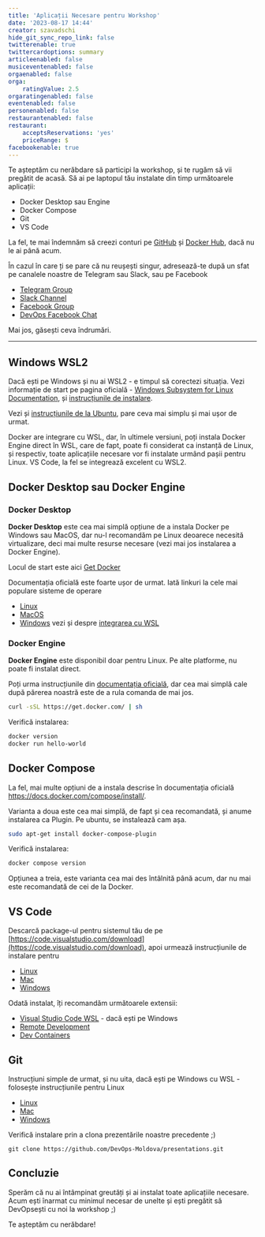 ```yaml
---
title: 'Aplicații Necesare pentru Workshop'
date: '2023-08-17 14:44'
creator: szavadschi
hide_git_sync_repo_link: false
twitterenable: true
twittercardoptions: summary
articleenabled: false
musiceventenabled: false
orgaenabled: false
orga:
    ratingValue: 2.5
orgaratingenabled: false
eventenabled: false
personenabled: false
restaurantenabled: false
restaurant:
    acceptsReservations: 'yes'
    priceRange: $
facebookenable: true
---
```


Te așteptăm cu nerăbdare să participi la workshop, și te rugăm să vii pregătit de acasă. Să ai pe laptopul tău instalate din timp următoarele aplicații:
* Docker Desktop sau Engine
* Docker Compose
* Git
* VS Code

La fel, te mai îndemnăm să creezi conturi pe [GitHub](https://github.com/signup) și [Docker Hub](https://hub.docker.com/signup), dacă nu le ai până acum.

În cazul în care ți se pare că nu reușești singur, adresează-te după un sfat pe canalele noastre de Telegram sau Slack, sau pe Facebook
* [Telegram Group](https://t.me/+tqp4aRgys_NjMWEy)
* [Slack Channel](https://join.slack.com/t/devopsmd/shared_invite/zt-4ohkqths-get_wPjSSrYgTtIybwez0g)
* [Facebook Group](https://www.facebook.com/groups/devops.md/)
* [DevOps Facebook Chat](https://m.me/ch/AbZm0k3AidGJQ2dz/)

Mai jos, găsești ceva îndrumări.

---
## Windows WSL2
Dacă ești pe Windows și nu ai WSL2 - e timpul să corectezi situația.
Vezi informație de start pe pagina oficială - [Windows Subsystem for Linux Documentation](https://learn.microsoft.com/en-us/windows/wsl/), și [instrucțiunile de instalare](https://learn.microsoft.com/en-us/windows/wsl/install). 

Vezi și [instrucțiunile de la Ubuntu](https://ubuntu.com/tutorials/install-ubuntu-on-wsl2-on-windows-11-with-gui-support#1-overview), pare ceva mai simplu și mai ușor de urmat.

Docker are integrare cu WSL, dar, în ultimele versiuni, poți instala Docker Engine direct în WSL, care de fapt, poate fi considerat ca instanță de Linux, și respectiv, toate aplicațiile necesare vor fi instalate urmând pașii pentru Linux. VS Code, la fel se integrează excelent cu WSL2.

## Docker Desktop sau Docker Engine

### Docker Desktop

**Docker Desktop** este cea mai simplă opțiune de a instala Docker pe Windows sau MacOS, dar nu-l recomandăm 
pe Linux deoarece necesită virtualizare, deci mai multe resurse necesare (vezi mai jos instalarea a Docker Engine).

Locul de start este aici [Get Docker](https://docs.docker.com/get-docker/)

Documentația oficială este foarte ușor de urmat. Iată linkuri la cele mai populare sisteme de operare
* [Linux](https://docs.docker.com/desktop/install/linux-install/)
* [MacOS](https://docs.docker.com/desktop/install/mac-install/)
* [Windows](https://docs.docker.com/desktop/install/windows-install/) vezi și despre [integrarea cu WSL](https://docs.docker.com/desktop/wsl/)

### Docker Engine

**Docker Engine** este disponibil doar pentru Linux. Pe alte platforme, nu poate fi instalat direct.

Poți urma instrucțiunile din [documentația oficială](https://docs.docker.com/engine/install/), dar cea mai simplă cale după părerea noastră este de a rula comanda de mai jos.  

```sh
curl -sSL https://get.docker.com/ | sh
```

Verifică instalarea:

```sh
docker version
docker run hello-world
```

## Docker Compose

La fel, mai multe opțiuni de a instala descrise în documentația oficială https://docs.docker.com/compose/install/. 

Varianta a doua este cea mai simplă, de fapt și cea recomandată, și anume instalarea ca Plugin. Pe ubuntu, se instalează cam așa.

```sh
sudo apt-get install docker-compose-plugin
```

Verifică instalarea:
```sh
docker compose version
```
Opțiunea a treia, este varianta cea mai des întâlnită până acum, dar nu mai este recomandată de cei de la Docker.

## VS Code
Descarcă package-ul pentru sistemul tău de pe [https://code.visualstudio.com/download](https://code.visualstudio.com/download), apoi urmează instrucțiunile de instalare pentru
* [Linux](https://code.visualstudio.com/docs/setup/linux)
* [Mac](https://code.visualstudio.com/docs/setup/mac)
* [Windows](https://code.visualstudio.com/docs/setup/windows)

Odată instalat, îți recomandăm următoarele extensii:
* [Visual Studio Code WSL](https://marketplace.visualstudio.com/items?itemName=ms-vscode-remote.remote-wsl) - dacă ești pe Windows
* [Remote Development](https://marketplace.visualstudio.com/items?itemName=ms-vscode-remote.vscode-remote-extensionpack)
* [Dev Containers](https://marketplace.visualstudio.com/items?itemName=ms-vscode-remote.remote-containers)


## Git

Instrucțiuni simple de urmat, și nu uita, dacă ești pe Windows cu WSL - folosește instrucțiunile pentru Linux
* [Linux](https://git-scm.com/download/linux)
* [Mac](https://git-scm.com/download/mac)
* [Windows](https://git-scm.com/download/win)

Verifică instalare prin a clona prezentările noastre precedente ;)

 ```
 git clone https://github.com/DevOps-Moldova/presentations.git
 ```
 
 ## Concluzie
 
Sperăm că nu ai întâmpinat greutăți și ai instalat toate aplicațiile necesare. Acum ești înarmat cu minimul necesar de unelte și ești pregătit să DevOpsești cu noi la workshop ;) 

Te așteptăm cu nerăbdare!
